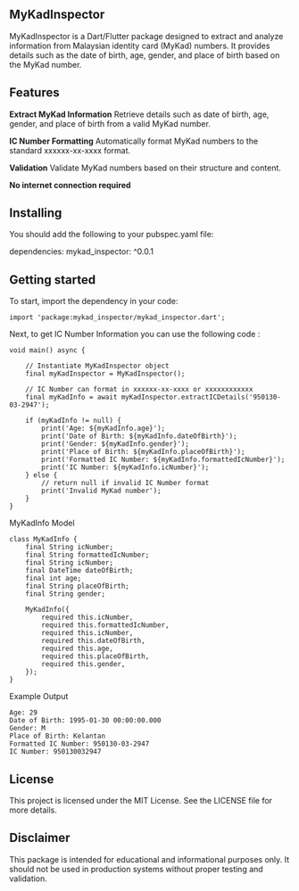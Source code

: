 <!--
This README describes the package. If you publish this package to pub.dev,
this README's contents appear on the landing page for your package.

For information about how to write a good package README, see the guide for
[writing package pages](https://dart.dev/guides/libraries/writing-package-pages).

For general information about developing packages, see the Dart guide for
[creating packages](https://dart.dev/guides/libraries/create-library-packages)
and the Flutter guide for
[developing packages and plugins](https://flutter.dev/developing-packages).
-->

## MyKadInspector
MyKadInspector is a Dart/Flutter package designed to extract and analyze information from Malaysian identity card (MyKad) numbers. It provides details such as the date of birth, age, gender, and place of birth based on the MyKad number.

## Features
**Extract MyKad Information** Retrieve details such as date of birth, age, gender, and place of birth from a valid MyKad number.

**IC Number Formatting** Automatically format MyKad numbers to the standard xxxxxx-xx-xxxx format.

**Validation**  Validate MyKad numbers based on their structure and content.

**No internet connection required**

## Installing
You should add the following to your pubspec.yaml file:

dependencies:
    mykad_inspector: ^0.0.1

## Getting started

To start, import the dependency in your code:

    import 'package:mykad_inspector/mykad_inspector.dart';

Next, to get IC Number Information you can use the following code :

    void main() async {

        // Instantiate MyKadInspector object 
        final myKadInspector = MyKadInspector();

        // IC Number can format in xxxxxx-xx-xxxx or xxxxxxxxxxxx
        final myKadInfo = await myKadInspector.extractICDetails('950130-03-2947');

        if (myKadInfo != null) {
            print('Age: ${myKadInfo.age}');
            print('Date of Birth: ${myKadInfo.dateOfBirth}');
            print('Gender: ${myKadInfo.gender}');
            print('Place of Birth: ${myKadInfo.placeOfBirth}');
            print('Formatted IC Number: ${myKadInfo.formattedIcNumber}');
            print('IC Number: ${myKadInfo.icNumber}');
        } else {
            // return null if invalid IC Number format
            print('Invalid MyKad number');
        }
    }

MyKadInfo Model

    class MyKadInfo {
        final String icNumber;
        final String formattedIcNumber;
        final String icNumber;
        final DateTime dateOfBirth;
        final int age;
        final String placeOfBirth;
        final String gender;
    
        MyKadInfo({
            required this.icNumber,
            required this.formattedIcNumber,
            required this.icNumber,
            required this.dateOfBirth,
            required this.age,
            required this.placeOfBirth,
            required this.gender,
        });
    }

Example Output

    Age: 29
    Date of Birth: 1995-01-30 00:00:00.000
    Gender: M
    Place of Birth: Kelantan
    Formatted IC Number: 950130-03-2947
    IC Number: 950130032947

## License
This project is licensed under the MIT License. See the LICENSE file for more details.

## Disclaimer
This package is intended for educational and informational purposes only. It should not be used in production systems without proper testing and validation.
